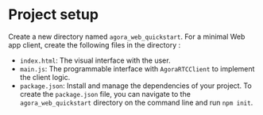 # Project setup

Create a new directory named `agora_web_quickstart`. For a minimal Web app client, create the following files in the directory :

- `index.html`: The visual interface with the user.
- `main.js`: The programmable interface with `AgoraRTCClient` to implement the client logic.
- `package.json`: Install and manage the dependencies of your project. To create the `package.json` file, you can navigate to the `agora_web_quickstart` directory on the command line and run `npm init`.
